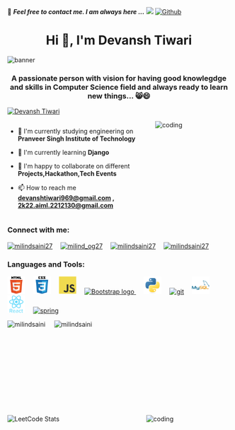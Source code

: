 📝 ***Feel free to contact me. I am always here ...*** <img src="https://media.giphy.com/media/WUlplcMpOCEmTGBtBW/giphy.gif" width="30">  [![Github](https://img.shields.io/github/followers/Devansh-AIML?label=Follow%20Me&style=social)](https://github.com/Devansh-AIML)
<h1 align="center">Hi 👋, I'm Devansh Tiwari</h1>


![banner](https://github.com/user-attachments/assets/986f64cf-c93a-482b-b05e-3fb26b378574)

<h3 align="center">A passionate person with vision for having good knowlegdge and skills in Computer Science field and always ready to learn new things... 😸😄</h3>


<p align="left"> <a href="https://github.com/ryo-ma/github-profile-trophy"><img src="https://github-profile-trophy.vercel.app/?username=Devansh-AIML" alt="Devansh Tiwari" /></a> </p>

<div style="display: flex; align-items: flex-start;">
  <div style="flex: 1; padding-right: 20px;">

- 🔭 I'm currently studying engineering on **Pranveer Singh Institute of Technology**
- 🌱 I'm currently learning **Django**
- 👯 I'm happy to collaborate on different **Projects,Hackathon,Tech Events**
- 📫 How to reach me **devanshtiwari969@gmail.com , 2k22.aiml.2212130@gmail.com**


  </div>
   <img align="right" alt="coding" width="170px" src="https://i.giphy.com/media/v1.Y2lkPTc5MGI3NjExeHZqOTMwZ2Y3OTBsY2w0emp3aGt3dTI2MTB1MHZxb2l1azE5enpwdiZlcD12MV9pbnRlcm5hbF9naWZfYnlfaWQmY3Q9Zw/ti2m3fHHLYuj5oGlfi/giphy.gif">
</div>

<h3 align="left">Connect with me:</h3>
<p align="left">
<a href="https://www.linkedin.com/in/Devansh0019" target="blank"><img align="center" src="https://raw.githubusercontent.com/rahuldkjain/github-profile-readme-generator/master/src/images/icons/Social/linked-in-alt.svg" alt="milindsaini27" height="30" width="40" /></a>&ensp;&ensp;
<a href="https://www.instagram.com/devansh6751/" target="blank"><img align="center" src="https://raw.githubusercontent.com/rahuldkjain/github-profile-readme-generator/master/src/images/icons/Social/instagram.svg" alt="milind_og27" height="30" width="40" /></a>&ensp;&ensp;
<a href="https://leetcode.com/u/2k22_0019/" target="blank"><img align="center" src="https://raw.githubusercontent.com/rahuldkjain/github-profile-readme-generator/master/src/images/icons/Social/leet-code.svg" alt="milindsaini27" height="30" width="40" /></a>&ensp;&ensp;
<a href="https://www.hackerrank.com/profile/aiml1_0019" target="blank"><img align="center" src="https://raw.githubusercontent.com/rahuldkjain/github-profile-readme-generator/master/src/images/icons/Social/hackerrank.svg" alt="milindsaini27" height="30" width="40" /></a>&ensp;&ensp;
</p>

<h3 align="left">Languages and Tools:</h3>
<p align="left">
<a href="https://www.w3.org/html/" target="_blank" rel="noreferrer"> <img src="https://raw.githubusercontent.com/devicons/devicon/master/icons/html5/html5-original-wordmark.svg" alt="html5" width="40" height="40"/></a>&ensp;&ensp;
<a href="https://www.w3schools.com/css/" target="_blank" rel="noreferrer"> <img src="https://raw.githubusercontent.com/devicons/devicon/master/icons/css3/css3-original-wordmark.svg" alt="css3" width="40" height="40"/></a>&ensp;&ensp;
<a href="https://developer.mozilla.org/en-US/docs/Web/JavaScript" target="_blank" rel="noreferrer"> <img src="https://raw.githubusercontent.com/devicons/devicon/master/icons/javascript/javascript-original.svg" alt="javascript" width="40" height="40"/></a>&ensp;&ensp;
<a href="https://getbootstrap.com/">
    <img src="https://getbootstrap.com/docs/5.2/assets/brand/bootstrap-logo-shadow.png" alt="Bootstrap logo" width="40" height="40">
  </a>&ensp;&ensp;
<a href="https://www.python.org" target="_blank" rel="noreferrer"> <img src="https://raw.githubusercontent.com/devicons/devicon/master/icons/python/python-original.svg" alt="python" width="40" height="40"/></a>&ensp;&ensp;
<a href="https://git-scm.com/" target="_blank" rel="noreferrer"> <img src="https://www.vectorlogo.zone/logos/git-scm/git-scm-icon.svg" alt="git" width="40" height="40"/></a>&ensp;&ensp;
<a href="https://www.mysql.com/" target="_blank" rel="noreferrer"> <img src="https://raw.githubusercontent.com/devicons/devicon/master/icons/mysql/mysql-original-wordmark.svg" alt="mysql" width="40" height="40"/></a>&ensp;&ensp;
<a href="https://reactjs.org/" target="_blank" rel="noreferrer"> <img src="https://raw.githubusercontent.com/devicons/devicon/master/icons/react/react-original-wordmark.svg" alt="react" width="40" height="40"/></a>&ensp;&ensp;
<a href="https://spring.io/" target="_blank" rel="noreferrer"> <img src="https://www.vectorlogo.zone/logos/springio/springio-icon.svg" alt="spring" width="40" height="40"/></a>
</p>

<p style="display: flex; justify-content: flex-start; align-items: stretch; gap: 20px;">
  <img style="height: 200px; width: auto;" src="https://github-readme-stats.vercel.app/api/top-langs?username=Devansh-AIML&show_icons=true&locale=en&layout=compact" alt="milindsaini" />
  <img style="height: 200px; width: auto;" src="https://github-readme-stats.vercel.app/api?username=Devansh-AIML&show_icons=true&locale=en" alt="milindsaini" />
</p>

<div style="display: flex; align-items: flex-start;">
  <div style="flex: 3; padding-right: 20px;">
    <img src="https://leetcard.jacoblin.cool/2k22_0019?theme=light&font=Noto%20Sans%20Sogdian" alt="LeetCode Stats" style="max-width: 100%; height: auto;" />
  <img align="right" alt="coding" width="170px" src="https://media.giphy.com/media/JIX9t2j0ZTN9S/giphy.gif">
</div>
